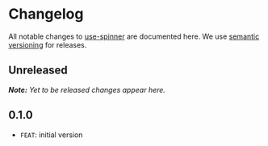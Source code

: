 # Changelog

All notable changes to [use-spinner](https://github.com/pinussilvestrus/use-spinner) are documented here. We use [semantic versioning](http://semver.org/) for releases.

## Unreleased

___Note:__ Yet to be released changes appear here._

## 0.1.0

* `FEAT`: initial version